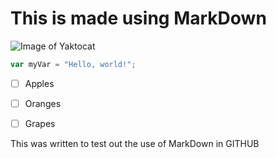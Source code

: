 # This is made using MarkDown

![Image of Yaktocat](https://octodex.github.com/images/yaktocat.png)


``` javascript
var myVar = "Hello, world!";
```

- [ ] Apples
- [ ] Oranges
- [ ] Grapes




















This was written to test out the use of MarkDown in GITHUB
